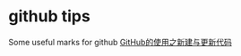 # github tips
Some useful marks for github
[GitHub的使用之新建与更新代码](http://www.cnblogs.com/len0031/p/5831571.html)

